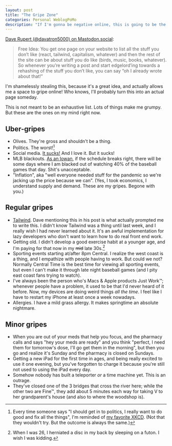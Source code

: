 ```yaml
---
layout: post
title: "The Gripe Zone"
categories: Personal WeblogPoMo
description: "If I'm gonna be negative online, this is going to be the place for it."
---
```


[Dave Rupert (@davatron5000) on Mastodon.social](https://mastodon.social/@davatron5000/112479724323610058):

> Free Idea: You get one page on your website to list all the stuff you don’t like (react, tailwind, capitalism, whatever) and then the rest of the site can be about stuff you do like (birds, music, books, whatever). So whenever you’re writing a post and start edgelord’ing towards a rehashing of the stuff you don’t like, you can say “oh I already wrote about that!”  

I'm shamelessly stealing this, because it's a great idea, and actually allows me a space to gripe online! Who knows, I'll probably turn this into an actual page someday.

This is not meant to be an exhaustive list. Lots of things make me grumpy. But these are the ones on my mind right now.

## Uber-gripes

- Olives. They're gross and shouldn't be a thing.
- Politics. The worst![^1]
- Social media. [It sucks!](https://niclake.me/fuck-social-media/) And I love it. But it sucks!
- MLB blackouts. [As an Iowan](https://upload.wikimedia.org/wikipedia/commons/thumb/1/16/MLB_Blackout_Areas.svg/776px-MLB_Blackout_Areas.svg.png), if the schedule breaks right, there will be some days where I am blacked out of watching 40% of the baseball games that day. Shit's unacceptable.
- "Inflation", aka "well everyone needed stuff for the pandemic so we're jacking up the price because we can". (Yes, I took economics, I understand supply and demand. These are my gripes. Begone with you.)

[^1]: Every time someone says "I should get in to politics, I really want to do good and fix all the things", I'm reminded of [my favorite XKCD](https://xkcd.com/927/). (Not that they wouldn't try. But the outcome is always the same.)

## Regular gripes

- [Tailwind](https://tailwindcss.com). Dave mentioning this in his post is what actually prompted me to write this. I didn't know Tailwind was a thing until last week, and I really wish I had never learned about it. It's an awful implementation for lazy developers who don't want to learn how to do real front end work.
- Getting old. I didn't develop a good exercise habit at a younger age, and I'm paying for that now in my ~~mid~~ late 30s.[^2]
- Sporting events starting at/after 8pm Central. I realize the west coast is a thing, and I empathize with people having to work. But could we not? Normally Central Time is the best time for viewing all sporting events, but even I can't make it through late night baseball games (and I pity east coast fans trying to watch).
- I've always been the person who's Macs & Apple products Just Work™; whenever people have a problem, it used to be that I'd never heard of it before. Now, my devices are doing weird things *all the time*. I feel like I have to restart my iPhone at least once a week nowadays.
- Allergies. I have a mild grass allergy. It makes springtime an absolute nightmare.

[^2]: When I was 26, I herniated a disc in my back by sleeping on a futon. I wish I was kidding.

## Minor gripes

- When you are out of your meds that help you focus, and the pharmacy calls and says "hey your meds are ready" and you think "perfect, I need them for tomorrow's dose, I'll go get them in the morning", but then you go and realize it's Sunday and the pharmacy is closed on Sundays.
- Getting a new iPad for the first time in ages, and being really excited to use it one evening, but you've forgotten to charge it because you're still not used to using the iPad every day.
- Somehow nobody has built a teleporter *or* a time machine yet. This is an outrage.
- They've closed one of the 3 bridges that cross the river here; while the other two are Fine™, they add about 5 minutes each way for taking V to her grandparent's house (and also to where the woodshop is).
